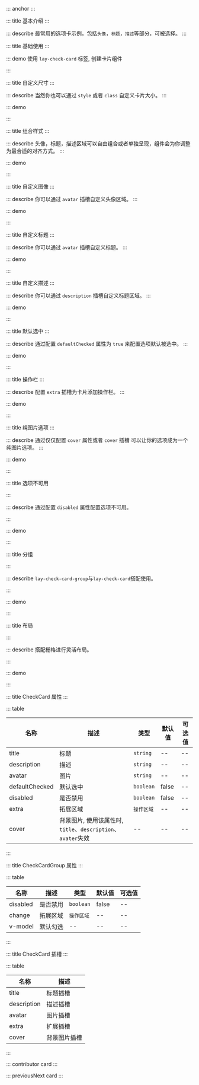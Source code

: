 ::: anchor
:::

::: title 基本介绍
:::

::: describe 最常用的选项卡示例，包括`头像`，`标题`，`描述`等部分，可被选择。
:::

::: title 基础使用
:::

::: demo 使用 `lay-check-card` 标签, 创建卡片组件

<template>
  <lay-check-card
    @click="handleClick"
    avatar="http://www.layui-vue.com/assets/logo-png.a3bc5caf.png"
    title="标题"
    description="选择一个由流程编排提供的典型用户案例，可以从中学习到流程编排很多设计理念。"
  >
  </lay-check-card>
</template>

<script>
import { ref } from 'vue'

export default {
  setup() {
    const handleClick = (value) =>  {
      // console.log(value);
    }
    return {
      handleClick
    }
  }
}
</script>

:::

::: title 自定义尺寸
:::

::: describe 当然你也可以通过 `style` 或者 `class` 自定义卡片大小。
:::

::: demo



<template>
 <lay-check-card
    style="width: 200px; height: 200px;"
    title="title"
    description="This is the description"
  >
  </lay-check-card>
</template>

<script>
import { ref } from 'vue'

export default {
  setup() {

    return {
    }
  }
}
</script>

:::

::: title 组合样式
:::

::: describe 头像，标题，描述区域可以自由组合或者单独呈现，组件会为你调整为最合适的对齐方式。
:::

::: demo

<template>
  <h4>只有图片时</h4>
  <lay-check-card
    avatar="http://www.layui-vue.com/assets/logo-png.a3bc5caf.png">
  </lay-check-card>
  <h4>只有图片和描述时</h4>
  <lay-check-card
    description="选择一个由流程编排提供的典型用户案例，可以从中学习到流程编排很多设计理念。"
    avatar="http://www.layui-vue.com/assets/logo-png.a3bc5caf.png">
  </lay-check-card>
  <h4>只有描述和标题时</h4>
  <lay-check-card
    description="选择一个由流程编排提供的典型用户案例，可以从中学习到流程编排很多设计理念。"
    title="示例">
  </lay-check-card>
  <h4>只有标题和图片</h4>
  <lay-check-card
    avatar="http://www.layui-vue.com/assets/logo-png.a3bc5caf.png"
    title="示例">
  </lay-check-card>
  <h4>只有标题时</h4>
  <lay-check-card
    title="示例">
  </lay-check-card>  
  <h4>只有描述时</h4>
  <lay-check-card
    description="选择一个由流程编排提供的典型用户案例，可以从中学习到流程编排很多设计理念。">
  </lay-check-card>  
</template>


:::

::: title 自定义图像
:::

::: describe 你可以通过 `avatar` 插槽自定义头像区域。
::: 

::: demo

<template>
 <lay-check-card
    title="示例">
    <template #avatar>
        <lay-icon type="layui-icon-face-smile" color="#009688"  size="24px"></lay-icon>
    </template>
  </lay-check-card>  
</template>


:::

::: title 自定义标题
:::

::: describe 你可以通过 `avatar` 插槽自定义标题。
:::

::: demo 

<template>
<lay-check-card
    description="选择一个由流程编排提供的典型用户案例，可以从中学习到流程编排很多设计理念。"
  >
    <template #title>
      <lay-icon type="layui-icon-face-smile" color="#009688"></lay-icon>
      <span style="margin-left: 10px; margin-right: 10px;">示例</span>
      <lay-tag type="primary" size="sm">标签</lay-tag>
    </template>
  </lay-check-card>
  <lay-check-card
    title="标题内容过长会自动进行省略，标题内容过长会自动进行省略"
    description="选择一个由流程编排提供的典型用户案例，可以从中学习到流程编排很多设计理念。"
  >
  </lay-check-card>
</template>

:::


::: title 自定义描述
:::

::: describe  你可以通过 `description` 插槽自定义标题区域。
:::

::: demo 

<template>
<lay-check-card
    avatar="http://www.layui-vue.com/assets/logo-png.a3bc5caf.png"
    title="标题">
    <template #description>
      选择一个由流程编排提供的典型用户案例，可以从中学习到流程编排很多设计理念。
      <a style="color: var(--global-primary-color)">查看详情</a>
    </template>
  </lay-check-card>
</template>


:::

::: title 默认选中
:::

::: describe  通过配置 `defaultChecked` 属性为 `true` 来配置选项默认被选中。
:::

::: demo 

<template>
  <lay-check-card
    defaultChecked
    avatar="http://www.layui-vue.com/assets/logo-png.a3bc5caf.png"
    title="标题">
  </lay-check-card>
</template>

:::


::: title 操作栏
:::

::: describe  配置 `extra` 插槽为卡片添加操作栏。
:::

::: demo 
<template>
  <lay-check-card
    defaultChecked
    avatar="http://www.layui-vue.com/assets/logo-png.a3bc5caf.png"
    title="标题">
     <template #extra>
     <lay-dropdown placement="top"  updateAtScroll>
        <lay-icon type="layui-icon-more" @click.stop></lay-icon>
        <template #content>
            <lay-dropdown-menu>
              <lay-dropdown-menu-item>选项一</lay-dropdown-menu-item>
              <lay-dropdown-menu-item>选项二</lay-dropdown-menu-item>
              <lay-dropdown-menu-item>选项三</lay-dropdown-menu-item>
            </lay-dropdown-menu>
        </template>
      </lay-dropdown>
    </template>
  </lay-check-card>
</template>

:::


::: title 纯图片选项
:::

::: describe  通过仅仅配置 `cover` 属性或者  `cover` 插槽 可以让你的选项成为一个纯图片选项。
:::

::: demo 
<template>
  <lay-check-card>
     <template #cover>
      <img src="https://gw.alipayobjects.com/mdn/rms_66ee3f/afts/img/A*FyH5TY53zSwAAAAAAAAAAABkARQnAQ"/>
    </template>
  </lay-check-card>
   <lay-check-card
   cover="https://gw.alipayobjects.com/mdn/rms_66ee3f/afts/img/A*FyH5TY53zSwAAAAAAAAAAABkARQnAQ">
  </lay-check-card>
</template>

:::


::: title 选项不可用

:::

::: describe  通过配置 `disabled` 属性配置选项不可用。

:::

::: demo 
<template>
 <lay-check-card
    avatar="http://www.layui-vue.com/assets/logo-png.a3bc5caf.png"
    title="标题"
    description="选择一个由流程编排提供的典型用户案例，可以从中学习到流程编排很多设计理念。"
  >
  </lay-check-card>
   <lay-check-card
    disabled
    avatar="http://www.layui-vue.com/assets/logo-png.a3bc5caf.png"
    title="标题"
    description="选择一个由流程编排提供的典型用户案例，可以从中学习到流程编排很多设计理念。"
  >
  </lay-check-card>
  <lay-check-card
    defaultChecked
    disabled
    avatar="http://www.layui-vue.com/assets/logo-png.a3bc5caf.png"
    title="标题"
    description="选择一个由流程编排提供的典型用户案例，可以从中学习到流程编排很多设计理念。"
  >
  </lay-check-card>
  <h4>整体不可用</h4>
   <lay-check-card-group disabled v-model="checked1">
    <lay-check-card
      value="1"
      avatar="http://www.layui-vue.com/assets/logo-png.a3bc5caf.png"
      title="标题"
      description="选择一个由流程编排提供的典型用户案例，可以从中学习到流程编排很多设计理念。">
  </lay-check-card>
   <lay-check-card
      value="4"
      avatar="http://www.layui-vue.com/assets/logo-png.a3bc5caf.png"
      title="标题"
      description="选择一个由流程编排提供的典型用户案例，可以从中学习到流程编排很多设计理念。">
  </lay-check-card>
  <lay-check-card
      disabled
      avatar="http://www.layui-vue.com/assets/logo-png.a3bc5caf.png"
      title="标题"
      description="选择一个由流程编排提供的典型用户案例，可以从中学习到流程编排很多设计理念。">
  </lay-check-card>
  </lay-check-card-group>
</template>

<script>
import { ref } from 'vue'
const checked1 = ref(['1', '2', '3'])

export default {
  setup() {
    return {
      checked1
    }
  }
}
</script>

:::

::: title 分组

:::

::: describe  `lay-check-card-group`与`lay-check-card`搭配使用。

:::

::: demo 

<template>
  <lay-check-card-group v-model="checked1" @change="groupChange">
    <lay-check-card
      value="1"
      avatar="http://www.layui-vue.com/assets/logo-png.a3bc5caf.png"
      title="标题"
      description="选择一个由流程编排提供的典型用户案例，可以从中学习到流程编排很多设计理念。">
  </lay-check-card>
   <lay-check-card
      value="4"
      avatar="http://www.layui-vue.com/assets/logo-png.a3bc5caf.png"
      title="标题"
      description="选择一个由流程编排提供的典型用户案例，可以从中学习到流程编排很多设计理念。">
  </lay-check-card>
  <lay-check-card
      disabled
      avatar="http://www.layui-vue.com/assets/logo-png.a3bc5caf.png"
      title="标题"
      description="选择一个由流程编排提供的典型用户案例，可以从中学习到流程编排很多设计理念。">
  </lay-check-card>
  </lay-check-card-group>
</template>

<script>
import { ref } from 'vue'
const checked1 = ref(['1', '2', '3'])

export default {
  setup() {
    const groupChange = (val) => {
      // console.log(val, 'val', 112)
    }
    return {
      checked1,
      groupChange
    }
  }
}
</script>

:::


::: title 布局

:::

::: describe  搭配栅格进行灵活布局。

:::

::: demo 

<template>
  <lay-check-card-group v-model="checked1" @change="groupChange">
  <lay-row>
   <lay-col md="8">
    <lay-check-card
      avatar="http://www.layui-vue.com/assets/logo-png.a3bc5caf.png"
      title="标题"
      description="选择一个由流程编排提供的典型用户案例，可以从中学习到流程编排很多设计理念。">
  </lay-check-card>
  </lay-col>
   <lay-col md="8">
   <lay-check-card
      avatar="http://www.layui-vue.com/assets/logo-png.a3bc5caf.png"
      title="标题"
      description="选择一个由流程编排提供的典型用户案例，可以从中学习到流程编排很多设计理念。">
  </lay-check-card>
  </lay-col>
   <lay-col md="8">
  <lay-check-card
      avatar="http://www.layui-vue.com/assets/logo-png.a3bc5caf.png"
      title="标题"
      description="选择一个由流程编排提供的典型用户案例，可以从中学习到流程编排很多设计理念。">
  </lay-check-card>
  </lay-col>
  </lay-row>
  </lay-check-card-group>
</template>

<script>
import { ref } from 'vue'
const checked1 = ref(['1', '2', '3'])

export default {
  setup() {
    const groupChange = (val) => {
      // console.log(val, 'val', 112)
    }
    return {
      checked1,
      groupChange
    }
  }
}
</script>

:::

::: title CheckCard 属性
:::

::: table

| 名称   | 描述 | 类型     | 默认值   | 可选值                   |
| ------ | ---- | -------- | -------- | ------------------------ |
| title  | 标题 | `string` | --       | --                       |
| description | 描述 | `string` | -- | -- |
| avatar | 图片 | `string` | -- | -- |
| defaultChecked | 默认选中 | `boolean` | false | -- |
| disabled | 是否禁用	 | `boolean` | false | -- |
| extra | 拓展区域	 | `操作区域` | -- | -- |
| cover | 背景图片, 使用该属性时, `title`、`description`、`avater`失效	 | -- | -- | -- |

:::

::: title CheckCardGroup 属性
:::

::: table

| 名称   | 描述 | 类型     | 默认值   | 可选值                   |
| ------ | ---- | -------- | -------- | ------------------------ |
| disabled | 是否禁用	 | `boolean` | false | -- |
| change | 拓展区域	 | `操作区域` | -- | -- |
| v-model | 默认勾选	 | -- | -- | -- |

:::



::: title CheckCard 插槽
:::

::: table

| 名称    | 描述     |
| ------- | -------- |
| title | 标题插槽 | 
| description  | 描述插槽 |
| avatar    | 图片插槽 |
| extra   | 扩展插槽 |
| cover  | 背景图片插槽 |


:::

::: contributor card
:::

::: previousNext card
:::
